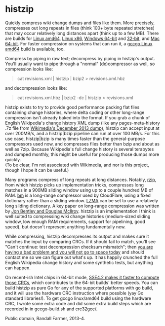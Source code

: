 histzip
=======

Quickly compress wiki change dumps and files like them. More precisely,
compresses out long repeats in files (think 100+ byte repeated stretches)
that may occur relatively long distances apart (think up to a few MB). 
There are builds for [Linux amd64][1], [Linux x86][3], [Windows 64-bit][4]
and [32-bit][5], and [Mac 64-bit][6].  For faster compression on systems
that can run it, a [gccgo Linux amd64][2] build is available, too.

[1]: http://www.rfarmer.net/histzip/histzip.6g
[2]: http://www.rfarmer.net/histzip/histzip
[3]: http://www.rfarmer.net/histzip/histzip.linux386
[4]: http://www.rfarmer.net/histzip/histzip64.exe
[5]: http://www.rfarmer.net/histzip/histzip386.exe
[6]: http://www.rfarmer.net/histzip/histzip.mac

Compress by piping in raw text; decompress by piping in histzip's output. 
You'll usually want to pipe through a "normal" (de)compressor as well, so
compression looks like:

> cat revisions.xml | histzip | bzip2 > revisions.xml.hbz

and decompression looks like:

> cat revisions.xml.hbz | bzip2 -dc | histzip > revisions.xml

histzip exists to try to provide good performance packing flat files
containing change histories, where delta coding or other long-range
compression isn't already baked into the format.  If you grab a chunk of
English Wikipedia's change history XML dump (like any pages-meta-history .7z
file from [Wikimedia's December 2013 dump][7]), histzip can accept input 
at over 200MB/s, and a histzip|bzip pipeline can run at over 100 MB/s. 
For this use case, histzip|bzip is many times faster than the general-purpose
compressors used now, and compresses files better than bzip and about as well 
as 7zip.  Because Wikipedia's full change history is several terabytes and 
dumped monthly, this might be useful for producing those dumps more quickly.  
(To be clear, I'm not associated with Wikimedia, and nor is this project, 
though I hope it can be useful.)

Many programs compress of long repeats at long distances. Notably, [rzip], 
from which histzip picks up implementation tricks, compresses long matches
in a 900MB sliding window using up to a couple hundred MB of RAM. [bm] 
is a long-range compressor used by CloudFlare, using a fixed dictionary 
rather than a sliding window. [LZMA] can be set to use a relatively long 
sliding dictionary. A key paper on long-range compression was written by
[Jon Bentley and Douglas McIlroy][bmpaper]. histzip is an implementation 
I think is well suited to compressing wiki change histories (medium-sized
sliding window, low enough RAM requirements, support for pipelining, 
good speed), but doesn't represent anything fundamentally new.

[rzip]: http://rzip.samba.org/
[bm]: https://github.com/cloudflare/bm
[bmpaper]: http://citeseerx.ist.psu.edu/viewdoc/download?doi=10.1.1.11.8470&rep=rep1&type=pdf
[7]: http://dumps.wikimedia.org/enwiki/20131202/
[LZMA]: http://www.7-zip.org/sdk.html

While compressing, histzip decompresses its output and makes sure it matches
the input by comparing CRCs.  If it should fail to match, you'll see "Can't
continue: test decompression checksum mismatch"; then [you are having a bad
problem and you will not go to space today][8] and should contact me so we
can figure out what's up.  It has happily crunched the full English
Wikipedia change history and some synthetic tests, but anything can happen. 

[8]: http://xkcd.com/1133/

On recent-ish Intel chips in 64-bit mode, [SSE4.2 makes it faster to compute
those CRCs][9], which contributes to the 64-bit builds' better speeds.  You
can build histzip as pure Go for any of the supported platforms with go build, and it will use
the hardware CRC instruction where possible (yay Go standard libraries!). 
To get gccgo linux/amd64 build using the hardware CRC, I wrote some extra
code and did some extra build steps which are recorded in in gccgo-build.sh
and crc32gcc/.

[9]: http://en.wikipedia.org/wiki/SSE4#SSE4.2

Public domain, Randall Farmer, 2013-4.
